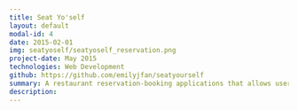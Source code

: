 ```yaml
---
title: Seat Yo'self
layout: default
modal-id: 4
date: 2015-02-01
img: seatyoself/seatyoself_reservation.png 
project-date: May 2015
technologies: Web Development
github: https://github.com/emilyjfan/seatyourself
summary: A restaurant reservation-booking applications that allows users to view restaurants, make reservations, and add their own restaurants. 
description: 
---
```

